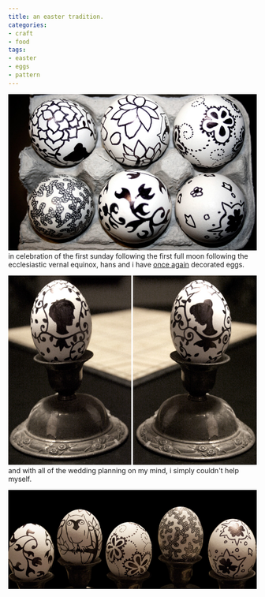 ```yaml
---
title: an easter tradition.
categories:
- craft
- food
tags:
- easter
- eggs
- pattern
---
```


![](04/eggs1.jpg)
in celebration of the first sunday following the first full moon following the ecclesiastic vernal equinox, hans and i have [once again](http://www.shannonethomas.com/words/2008/03/23/colour-and-pattern-and-eggs.html) decorated eggs.

![](04/eggs2.jpg)
and with all of the wedding planning on my mind, i simply couldn't help myself.

![](04/eggs3.jpg)
